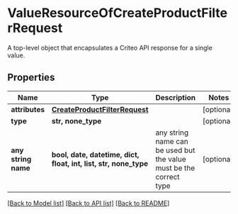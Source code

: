 # ValueResourceOfCreateProductFilterRequest

A top-level object that encapsulates a Criteo API response for a single value.

## Properties
Name | Type | Description | Notes
------------ | ------------- | ------------- | -------------
**attributes** | [**CreateProductFilterRequest**](CreateProductFilterRequest.md) |  | [optional] 
**type** | **str, none_type** |  | [optional] 
**any string name** | **bool, date, datetime, dict, float, int, list, str, none_type** | any string name can be used but the value must be the correct type | [optional]

[[Back to Model list]](../README.md#documentation-for-models) [[Back to API list]](../README.md#documentation-for-api-endpoints) [[Back to README]](../README.md)


